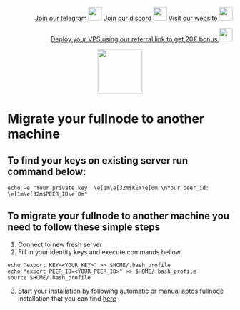 <p style="font-size:14px" align="right">
<a href="https://t.me/kjnotes" target="_blank">Join our telegram <img src="https://user-images.githubusercontent.com/50621007/183283867-56b4d69f-bc6e-4939-b00a-72aa019d1aea.png" width="30"/></a>
<a href="https://discord.gg/QmGfDKrA" target="_blank">Join our discord <img src="https://user-images.githubusercontent.com/50621007/176236430-53b0f4de-41ff-41f7-92a1-4233890a90c8.png" width="30"/></a>
<a href="https://kjnodes.com/" target="_blank">Visit our website <img src="https://user-images.githubusercontent.com/50621007/168689709-7e537ca6-b6b8-4adc-9bd0-186ea4ea4aed.png" width="30"/></a>
</p>

<p style="font-size:14px" align="right">
<a href="https://hetzner.cloud/?ref=y8pQKS2nNy7i" target="_blank">Deploy your VPS using our referral link to get 20€ bonus <img src="https://user-images.githubusercontent.com/50621007/174612278-11716b2a-d662-487e-8085-3686278dd869.png" width="30"/></a>
</p>

<p align="center">
  <img width="100" height="auto" src="https://user-images.githubusercontent.com/50621007/165930080-4f541b46-1ae3-461c-acc9-de72d7ab93b7.png">
</p>

# Migrate your fullnode to another machine
## To find your keys on existing server run command below:
```
echo -e "Your private key: \e[1m\e[32m$KEY\e[0m \nYour peer_id: \e[1m\e[32m$PEER_ID\e[0m"
```

## To migrate your fullnode to another machine you need to follow these simple steps
1. Connect to new fresh server
2. Fill in your identity keys and execute commands bellow
```
echo "export KEY=<YOUR_KEY>" >> $HOME/.bash_profile
echo "export PEER_ID=<YOUR_PEER_ID>" >> $HOME/.bash_profile
source $HOME/.bash_profile
```
3. Start your installation by following automatic or manual aptos fullnode installation that you can find [here](https://github.com/kj89/testnet_manuals/blob/main/aptos/README.md)

